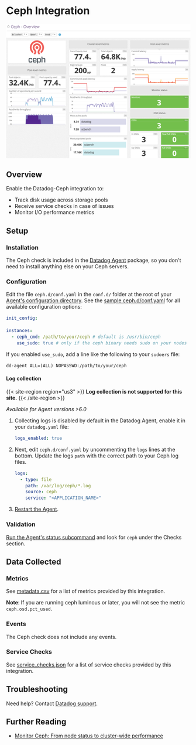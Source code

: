 # Ceph Integration

![Ceph dashboard][1]

## Overview

Enable the Datadog-Ceph integration to:

- Track disk usage across storage pools
- Receive service checks in case of issues
- Monitor I/O performance metrics

## Setup

### Installation

The Ceph check is included in the [Datadog Agent][3] package, so you don't need to install anything else on your Ceph servers.

### Configuration

Edit the file `ceph.d/conf.yaml` in the `conf.d/` folder at the root of your [Agent's configuration directory][4].
See the [sample ceph.d/conf.yaml][5] for all available configuration options:

```yaml
init_config:

instances:
  - ceph_cmd: /path/to/your/ceph # default is /usr/bin/ceph
    use_sudo: true # only if the ceph binary needs sudo on your nodes
```

If you enabled `use_sudo`, add a line like the following to your `sudoers` file:

```text
dd-agent ALL=(ALL) NOPASSWD:/path/to/your/ceph
```

#### Log collection

{{< site-region region="us3" >}}
**Log collection is not supported for this site.**
{{< /site-region >}}

_Available for Agent versions >6.0_

1. Collecting logs is disabled by default in the Datadog Agent, enable it in your `datadog.yaml` file:

   ```yaml
   logs_enabled: true
   ```

2. Next, edit `ceph.d/conf.yaml` by uncommenting the `logs` lines at the bottom. Update the logs `path` with the correct path to your Ceph log files.

   ```yaml
   logs:
     - type: file
       path: /var/log/ceph/*.log
       source: ceph
       service: "<APPLICATION_NAME>"
   ```

3. [Restart the Agent][10].

### Validation

[Run the Agent's status subcommand][6] and look for `ceph` under the Checks section.

## Data Collected

### Metrics

See [metadata.csv][7] for a list of metrics provided by this integration.

**Note**: If you are running ceph luminous or later, you will not see the metric `ceph.osd.pct_used`.

### Events

The Ceph check does not include any events.

### Service Checks

See [service_checks.json][11] for a list of service checks provided by this integration.

## Troubleshooting

Need help? Contact [Datadog support][8].

## Further Reading

- [Monitor Ceph: From node status to cluster-wide performance][9]

[1]: https://raw.githubusercontent.com/DataDog/integrations-core/master/ceph/images/ceph_dashboard.png
[3]: https://app.datadoghq.com/account/settings#agent
[4]: https://docs.datadoghq.com/agent/guide/agent-configuration-files/#agent-configuration-directory
[5]: https://github.com/DataDog/integrations-core/blob/master/ceph/datadog_checks/ceph/data/conf.yaml.example
[6]: https://docs.datadoghq.com/agent/guide/agent-commands/#agent-status-and-information
[7]: https://github.com/DataDog/integrations-core/blob/master/ceph/metadata.csv
[8]: https://docs.datadoghq.com/help/
[9]: https://www.datadoghq.com/blog/monitor-ceph-datadog
[10]: https://docs.datadoghq.com/agent/guide/agent-commands/#start-stop-and-restart-the-agent
[11]: https://github.com/DataDog/integrations-core/blob/master/ceph/assets/service_checks.json
